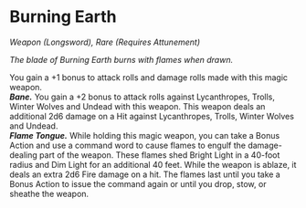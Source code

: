 # Burning Earth
*Weapon (Longsword), Rare (Requires Attunement)*

*The blade of Burning Earth burns with flames when drawn.*

You gain a +1 bonus to attack rolls and damage rolls made with this magic weapon.  
***Bane.*** You gain a +2 bonus to attack rolls against Lycanthropes, Trolls, Winter Wolves and Undead with this weapon. This weapon deals an additional 2d6 damage on a Hit against Lycanthropes, Trolls, Winter Wolves and Undead.  
***Flame Tongue.*** While holding this magic weapon, you can take a Bonus Action and use a command word to cause flames to engulf the damage-dealing part of the weapon. These flames shed Bright Light in a 40-foot radius and Dim Light for an additional 40 feet. While the weapon is ablaze, it deals an extra 2d6 Fire damage on a hit. The flames last until you take a Bonus Action to issue the command again or until you drop, stow, or sheathe the weapon.